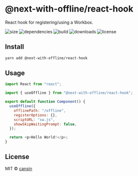 # @next-with-offline/react-hook

React hook for registering/using a Workbox.

![size](https://img.shields.io/bundlephobia/minzip/@next-with-offline/react-hook.svg) ![dependencies](https://img.shields.io/david/cansin/@next-with-offline/react-hook.svg) ![build](https://img.shields.io/travis/com/cansin/@next-with-offline/react-hook) ![downloads](https://img.shields.io/npm/dt/@next-with-offline/react-hook) ![license](https://img.shields.io/npm/l/@next-with-offline/react-hook.svg)

## Install

```bash
yarn add @next-with-offline/react-hook
```

## Usage

```js
import React from "react";

import { useOffline } from "@next-with-offline/react-hook";

export default function Component() {
  useOffline({
    offlinePath: "/offline",
    registerOptions: {},
    scriptURL: "sw.js",
    showSkipWaitingPrompt: false,
  });

  return <p>Hello World!</p>;
}
```

## License

MIT © [cansin](https://github.com/cansin)
